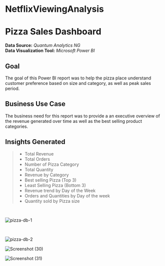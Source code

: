 # NetflixViewingAnalysis

# Pizza Sales Dashboard

**Data Source:** *Quantum Analytics NG* <br/>
**Data Visualization Tool:** *Microsoft Power BI* <br/>

## Goal
The goal of this Power BI report was to help the pizza place understand customer preference based on size and category, as well as peak sales period.

## Business Use Case
The business need for this report was to provide a an executive overview of the revenue generated over time as well as the best selling product categories.

## Insights Generated
> * Total Revenue
> * Total Orders
> * Number of Pizza Category
> * Total Quantity
> * Revenue by Category
> * Best selling Pizza (Top 3)
> * Least Selling Pizza (Bottom 3)
> * Revenue trend by Day of the Week
> * Orders and Quantities by Day of the week
> * Quantity sold by Pizza size
<br/>

![pizza-db-1](https://user-images.githubusercontent.com/88853963/220606887-2dc9f241-29b3-49ed-8442-b4717cf136a3.png)

<br/>

![pizza-db-2](https://user-images.githubusercontent.com/88853963/220606913-29870757-a2d9-4748-bc85-8c6ddcb4a5be.png)


![Screenshot (30)](https://user-images.githubusercontent.com/88853963/220639133-5896fc94-78fc-4b2c-bbf7-f8b98e8c3da6.png)


![Screenshot (31)](https://user-images.githubusercontent.com/88853963/220639177-ddb7d10b-2363-4949-9078-957d2d56efe7.png)

